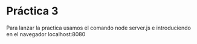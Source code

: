 # Práctica 3

Para lanzar la practica usamos el comando node server.js e introduciendo en el navegador localhost:8080
